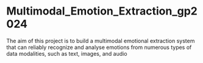 # Multimodal_Emotion_Extraction_gp2024
The aim of this project is to build a multimodal emotional extraction system that can reliably recognize and analyse emotions from numerous types of data modalities, such as text, images, and audio
